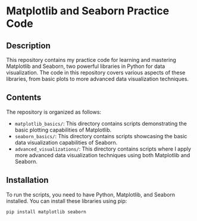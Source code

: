 # Matplotlib and Seaborn Practice Code

## Description
This repository contains my practice code for learning and mastering Matplotlib and Seaborn, two powerful libraries in Python for data visualization. The code in this repository covers various aspects of these libraries, from basic plots to more advanced data visualization techniques.

## Contents
The repository is organized as follows:

- `matplotlib_basics/`: This directory contains scripts demonstrating the basic plotting capabilities of Matplotlib.
- `seaborn_basics/`: This directory contains scripts showcasing the basic data visualization capabilities of Seaborn.
- `advanced_visualizations/`: This directory contains scripts where I apply more advanced data visualization techniques using both Matplotlib and Seaborn.

## Installation
To run the scripts, you need to have Python, Matplotlib, and Seaborn installed. You can install these libraries using pip:

```bash
pip install matplotlib seaborn
